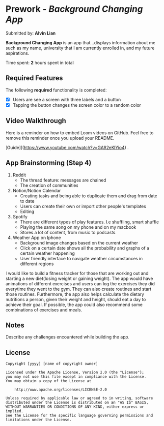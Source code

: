 # Prework - *Background Changing App*

Submitted by: **Alvin Lian**

**Background Changing App** is an app that...displays information about me such as
my name, university that I am currently enrolled in, and my future aspirations.

Time spent: **2** hours spent in total

## Required Features

The following **required** functionality is completed:

- [X] Users are see a screen with three labels and a button
- [X] Tapping the button changes the screen color to a random color
 
## Video Walkthrough

Here is a reminder on how to embed Loom videos on GitHub. Feel free to remove this reminder once you upload your README. 

[Guide]](https://www.youtube.com/watch?v=GA92eKlYio4) .

## App Brainstorming (Step 4)
1. Reddit 
   - The thread feature: messages are chained
   - The creation of communities 
2. Notion/Notion Calendar
   - Creating tasks and being able to duplicate them and drag from date to date
   - Users can create their own or import other people's templates
   - Editing
3. Spotify
   - There are different types of play features. I.e shuffling, smart shuffle
   - Playing the same song on my phone and on my macbook
   - Stores a lot of content, from music to podcasts
4. Weather App on Iphone
   - Background image changes based on the current weather
   - Click on a certain date shows all the probability and graphs of 
     a certain weather happening
   - User friendly interface to navigate weather circumstances in different regions

I would like to build a fitness tracker for those that are working out and starting a new diet(losing weight or gaining weight). The app would have animations of different exercises and users can log the exercises they did everytime they went to the gym. They can also create routines and start those routines. Furthermore, the app also helps calculate the dietary nutritions a person, given their weight and height, should eat a day to achieve their goal. If possible, the app could also recommend some combinations of exercises and meals.

## Notes

Describe any challenges encountered while building the app.

## License

    Copyright [yyyy] [name of copyright owner]

    Licensed under the Apache License, Version 2.0 (the "License");
    you may not use this file except in compliance with the License.
    You may obtain a copy of the License at

        http://www.apache.org/licenses/LICENSE-2.0

    Unless required by applicable law or agreed to in writing, software
    distributed under the License is distributed on an "AS IS" BASIS,
    WITHOUT WARRANTIES OR CONDITIONS OF ANY KIND, either express or implied.
    See the License for the specific language governing permissions and
    limitations under the License.
